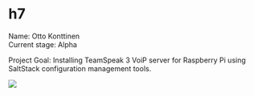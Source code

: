 # h7

Name: Otto Konttinen \
Current stage: Alpha



Project Goal: Installing TeamSpeak 3 VoiP server for Raspberry Pi using SaltStack configuration management tools. 

![](https://ottokonttinen.files.wordpress.com/2022/05/nayttokuva-2022-05-17-033248.png)
